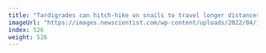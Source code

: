```yaml
---
title: "Tardigrades can hitch-hike on snails to travel longer distances"
imageUrl: "https://images.newscientist.com/wp-content/uploads/2022/04/14131452/SEI_98758322.jpg?width=600"
index: 526
weight: 526
---
```

